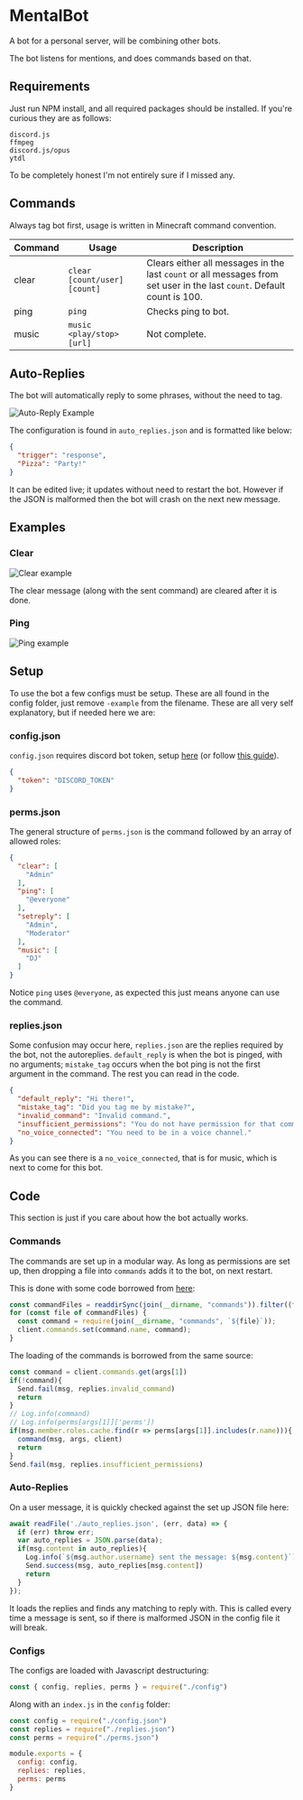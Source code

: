 # MentalBot

A bot for a personal server, will be combining other bots.

The bot listens for mentions, and does commands based on that.

## Requirements

Just run NPM install, and all required packages should be installed. If you're curious they are as follows:

```
discord.js
ffmpeg
discord.js/opus
ytdl
```

To be completely honest I'm not entirely sure if I missed any.

## Commands

Always tag bot first, usage is written in Minecraft command convention.

| **Command** | **Usage** | **Description** |
| ---------------------------- | ---------------------------- | --------------------- |
| clear       | `clear [count/user] [count]` | Clears either all messages in the last `count` or all messages from set user in the last `count`. Default count is 100. |
| ping        | `ping` | Checks ping to bot. |
| music | `music <play/stop> [url]` | Not complete. |

## Auto-Replies

The bot will automatically reply to some phrases, without the need to tag.

![Auto-Reply Example](https://i.imgur.com/0MAFzWp.png)

The configuration is found in `auto_replies.json` and is formatted like below:

```json
{
  "trigger": "response",
  "Pizza": "Party!"
}
```

It can be edited live; it updates without need to restart the bot. However if the JSON is malformed then the bot will crash on the next new message.

## Examples
### Clear
![Clear example](https://imgur.com/nPNe3sQ.png)

The clear message (along with the sent command) are cleared after it is done.

### Ping
![Ping example](https://i.imgur.com/9tn5vuh.png)

## Setup

To use the bot a few configs must be setup. These are all found in the config folder, just remove `‑example` from the filename. These are all very self explanatory, but if needed here we are:

### config.json

`config.json` requires discord bot token, setup [here](https://discord.com/developers/applications/) (or follow [this guide](https://www.digitalocean.com/community/tutorials/how-to-build-a-discord-bot-with-node-js)).

```json
{
  "token": "DISCORD_TOKEN"
}
```

### perms.json

The general structure of `perms.json` is the command followed by an array of allowed roles:

```json
{
  "clear": [
    "Admin"
  ],
  "ping": [
    "@everyone"
  ],
  "setreply": [
    "Admin",
    "Moderator"
  ],
  "music": [
    "DJ"
  ]
}
```

Notice `ping` uses `@everyone`, as expected this just means anyone can use the command.

### replies.json

Some confusion may occur here, `replies.json` are the replies required by the bot, not the autoreplies. `default_reply` is when the bot is pinged, with no arguments; `mistake_tag` occurs when the bot ping is not the first argument in the command. The rest you can read in the code.

```json
{
  "default_reply": "Hi there!",
  "mistake_tag": "Did you tag me by mistake?",
  "invalid_command": "Invalid command.",
  "insufficient_permissions": "You do not have permission for that command.",
  "no_voice_connected": "You need to be in a voice channel."
}
```

As you can see there is a `no_voice_connected`, that is for music, which is next to come for this bot.

## Code

This section is just if you care about how the bot actually works.

### Commands

The commands are set up in a modular way. As long as permissions are set up, then dropping a file into `commands` adds it to the bot, on next restart.

This is done with some code borrowed from [here](https://github.com/eritislami/evobot/blob/master/index.js):

```javascript
const commandFiles = readdirSync(join(__dirname, "commands")).filter((file) => file.endsWith(".js"));
for (const file of commandFiles) {
  const command = require(join(__dirname, "commands", `${file}`));
  client.commands.set(command.name, command);
}
```

The loading of the commands is borrowed from the same source:

```js
const command = client.commands.get(args[1])
if(!command){
  Send.fail(msg, replies.invalid_command)
  return
}
// Log.info(command)
// Log.info(perms[args[1]]['perms'])
if(msg.member.roles.cache.find(r => perms[args[1]].includes(r.name))){
  command(msg, args, client)
  return
}
Send.fail(msg, replies.insufficient_permissions)
```

### Auto-Replies

On a user message, it is quickly checked against the set up JSON file here:

```javascript
await readFile('./auto_replies.json', (err, data) => {
  if (err) throw err;
  var auto_replies = JSON.parse(data);
  if(msg.content in auto_replies){
    Log.info(`${msg.author.username} sent the message: ${msg.content}`)
    Send.success(msg, auto_replies[msg.content])
    return
  }
});
```

It loads the replies and finds any matching to reply with. This is called every time a message is sent, so if there is malformed JSON in the config file it will break.

### Configs

The configs are loaded with Javascript destructuring:

```js
const { config, replies, perms } = require("./config")
```

Along with an `index.js` in the `config` folder:

```js
const config = require("./config.json")
const replies = require("./replies.json")
const perms = require("./perms.json")

module.exports = {
  config: config,
  replies: replies,
  perms: perms
}
```